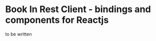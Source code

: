 Book In Rest Client - bindings and components for Reactjs
===========================================================

to be written
